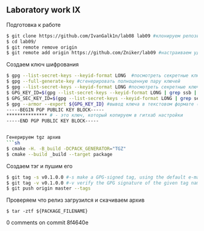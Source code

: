 ## Laboratory work IX


Подготовка к работе
```sh
$ git clone https://github.com/IvanGalk1n/lab08 lab09 #клонируем репозиторий
$ cd lab09/
$ git remote remove origin
$ git remote add origin https://github.com/Zniker/lab09 #настраиваем удаленный репозиторий
```

Создаем ключ шифрования
```sh
$ gpg --list-secret-keys --keyid-format LONG  #посмотреть секретные ключи с форматом идентификатора лонг (16 символов)
$ gpg --full-generate-key #сгенерировать полноценную пару ключей
$ gpg --list-secret-keys --keyid-format LONG #посмотреть секретные ключи с форматом идентификатора лонг (16 символов)
$ GPG_KEY_ID=$(gpg --list-secret-keys --keyid-format LONG | grep ssb | tail -1 | awk '{print $2}' | awk -F'/' '{print $2}') #создаем переменную хранящую идентификатор открытого ключа
$ GPG_SEC_KEY_ID=$(gpg --list-secret-keys --keyid-format LONG | grep sec | tail -1 | awk '{print $2}' | awk -F'/' '{print $2}') #создаем переменную хранящую идентификатор секретного ключа
$ gpg --armor --export ${GPG_KEY_ID} #вывод ключа в текстовом формате (--armor=-a)
-----BEGIN PGP PUBLIC KEY BLOCK-----
*************** # - это ключ, который копируем в гитхаб настройки
-----END PGP PUBLIC KEY BLOCK-----


Генерируем tgz архив
```sh
$ cmake -H. -B_build -DCPACK_GENERATOR="TGZ"
$ cmake --build _build --target package
```

Создаем тэг и пушим его
```sh
$ git tag -s v0.1.0.0 #-s make a GPG-signed tag, using the default e-mail address’s key (создает тэг использующий gpg-ключ)
$ git tag -v v0.1.0.0 #-v verify the GPG signature of the given tag names (выводит информацию о тэге и подписи)
$ git push origin master --tags
```


Проверяем что релиз загрузился и скачиваем архив
```
$ tar -ztf ${PACKAGE_FILENAME}
```
0 comments on commit 8f4640e
